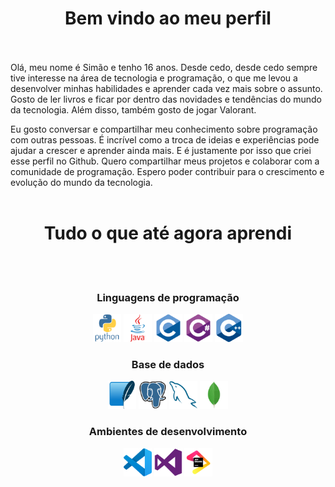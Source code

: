 <h1 align="center"> Bem vindo ao meu perfil </h1>

<br><br>
Olá, meu nome é Simão e tenho 16 anos. Desde cedo, desde cedo sempre tive interesse na área de tecnologia e programação, o que me levou a desenvolver minhas habilidades e aprender cada vez mais sobre o assunto. Gosto de ler livros e ficar por dentro das novidades e tendências do mundo da tecnologia. Além disso, também gosto de jogar Valorant.

Eu gosto conversar e compartilhar meu conhecimento sobre programação com outras pessoas. É incrível como a troca de ideias e experiências pode ajudar a crescer e aprender ainda mais. E é justamente por isso que criei esse perfil no Github. Quero compartilhar meus projetos e colaborar com a comunidade de programação. Espero poder contribuir para o crescimento e evolução do mundo da tecnologia.
<br><br>

<h1 align="center"> Tudo o que até agora aprendi </h1>

<p align="center">
  
  <br><br>
  <h3 align="center"> Linguagens de programação </h3>
  <p align="center">
    <img src="https://raw.githubusercontent.com/devicons/devicon/master/icons/python/python-original-wordmark.svg" alt="python" width="45" height="45" />
    <img src="https://github.com/devicons/devicon/blob/master/icons/java/java-original-wordmark.svg" alt="java" width="45" height="45" />
    <img src="https://github.com/devicons/devicon/blob/master/icons/c/c-original.svg" alt="c" width="45" height="45" />
    <img src="https://github.com/devicons/devicon/blob/master/icons/csharp/csharp-original.svg" alt="csharp" width="45" height="45" />
    <img src="https://github.com/devicons/devicon/blob/master/icons/cplusplus/cplusplus-original.svg" alt="cpp" width="45" height="45" />
  </p>

  <h3 align="center"> Base de dados </h3>
  <p align="center">
    <img src="https://github.com/devicons/devicon/blob/master/icons/sqlite/sqlite-original.svg" alt="sqlite" width="45" height="45" />
    <img src="https://github.com/devicons/devicon/blob/master/icons/postgresql/postgresql-original.svg" alt="postgresql" width="45" height="45" />
    <img src="https://github.com/devicons/devicon/blob/master/icons/mysql/mysql-original.svg" alt="mysql" width="45" height="45" />
    <img src="https://raw.githubusercontent.com/devicons/devicon/master/icons/mongodb/mongodb-original.svg" alt="mongodb" width="45" height="45" />
  </p>

  <h3 align="center"> Ambientes de desenvolvimento </h3>
  <p align="center">
    <img src="https://github.com/devicons/devicon/blob/master/icons/vscode/vscode-original.svg" alt="vscode" width="45" height="45" />
    <img src="https://github.com/devicons/devicon/blob/master/icons/visualstudio/visualstudio-plain.svg" alt="visualstudio" width="45" height="45" />
    <img src="https://github.com/devicons/devicon/blob/master/icons/jetbrains/jetbrains-original.svg" alt="jetbrains" width="45" height="45" />
  </p>
</p>
